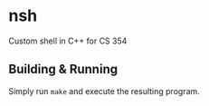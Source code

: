 # nsh
Custom shell in C++ for CS 354

## Building & Running

Simply run `make` and execute the resulting program.
